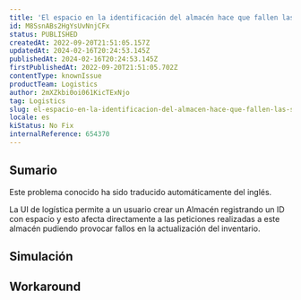 ```yaml
---
title: 'El espacio en la identificación del almacén hace que fallen las solicitudes de logística interna'
id: M8SsnABs2HgYsUvNnjCFx
status: PUBLISHED
createdAt: 2022-09-20T21:51:05.157Z
updatedAt: 2024-02-16T20:24:53.145Z
publishedAt: 2024-02-16T20:24:53.145Z
firstPublishedAt: 2022-09-20T21:51:05.702Z
contentType: knownIssue
productTeam: Logistics
author: 2mXZkbi0oi061KicTExNjo
tag: Logistics
slug: el-espacio-en-la-identificacion-del-almacen-hace-que-fallen-las-solicitudes-de-logistica-interna
locale: es
kiStatus: No Fix
internalReference: 654370
---
```


## Sumario

<div class="alert alert-info">
  <p>Este problema conocido ha sido traducido automáticamente del inglés.</p>
</div>


La UI de logística permite a un usuario crear un Almacén registrando un ID con espacio y esto afecta directamente a las peticiones realizadas a este almacén pudiendo provocar fallos en la actualización del inventario.


##

## Simulación



## Workaround



